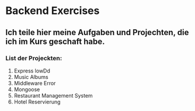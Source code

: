 # Backend Exercises

## Ich teile hier meine Aufgaben und Projechten, die ich im Kurs geschaft habe.

### List der Projeckten:

1. Express lowDd
2. Music Albums
3. Middleware Error
4. Mongoose
5. Restaurant Management System
6. Hotel Reservierung






